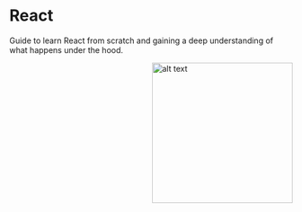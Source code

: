 # React

<div>
  <p> Guide to learn React from scratch and gaining a deep understanding of what happens under the hood.</p>
  <img src="https://www.logo.wine/a/logo/React_(web_framework)/React_(web_framework)-Logo.wine.svg" width="250" align= "right" alt="alt text">
</div>

